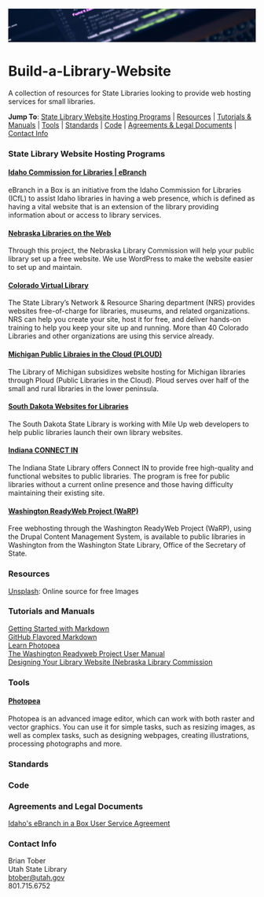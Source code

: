 ![Build a Library Website Logo](./images/github-header.png " Logo")

# Build-a-Library-Website
A collection of resources for State Libraries looking to provide web hosting services for small libraries.

**Jump To**: [State Library Website Hosting Programs](#state-library-website-hosting-programs) | [Resources](#resources) | [Tutorials & Manuals](#tutorials-and-manuals) | [Tools](#tools) | [Standards](#standards) | [Code](#code) | [Agreements & Legal Documents](#agreements-and-legal-documents) | [Contact Info](#contact-info)

### State Library Website Hosting Programs
#### [Idaho Commission for Libraries | eBranch](https://ebranch.lili.org/)
eBranch in a Box is an initiative from the Idaho Commission for Libraries (ICfL) to assist Idaho libraries in having a web presence, which is defined as having a vital website that is an extension of the library providing information about or access to library services.
#### [Nebraska Libraries on the Web](https://libraries.ne.gov/projectblog/)
Through this project, the Nebraska Library Commission will help your public library set up a free website. We use WordPress to make the website easier to set up and maintain.
#### [Colorado Virtual Library](https://www.coloradovirtuallibrary.org/technology/websites/)
The State Library’s Network & Resource Sharing department (NRS) provides websites free-of-charge for libraries, museums, and related organizations. NRS can help you create your site, host it for free, and deliver hands-on training to help you keep your site up and running. More than 40 Colorado Libraries and other organizations are using this service already.  
#### [Michigan Public Libraies in the Cloud (PLOUD)](https://www.michlibrary.org/)
The Library of Michigan subsidizes website hosting for Michigan libraries through Ploud (Public Libraries in the Cloud). Ploud serves over half of the small and rural libraries in the lower peninsula.  
#### [South Dakota Websites for Libraries](https://libguides.library.sd.gov/services/websites)
The South Dakota State Library is working with Mile Up web developers to help public libraries launch their own library websites.  
#### [Indiana CONNECT IN](https://www.in.gov/library/services-for-libraries/connect-in/)  
The Indiana State Library offers Connect IN to provide free high-quality and functional websites to public libraries. The program is free for public libraries without a current online presence and those having difficulty maintaining their existing site.  
#### [Washington ReadyWeb Project (WaRP)](https://www.betasite.org/)    
Free webhosting through the Washington ReadyWeb Project (WaRP), using the Drupal Content Management System, is available to public libraries in Washington from the Washington State Library, Office of the Secretary of State.  






### Resources
[Unsplash](https://unsplash.com/): Online source for free Images


### Tutorials and Manuals
[Getting Started with Markdown](https://github.com/fefong/markdown_readme#getting-started-with-markdown)  
[GitHub Flavored Markdown](https://github.github.com/gfm/)  
[Learn Photopea](https://www.photopea.com/learn/)  
[The	Washington	Readyweb	Project User Manual](https://www.betasite.org/sites/default/files/resources/Drupal.pdf)  
[Designing Your Library Website (Nebraska Library Commission](https://docs.google.com/document/d/1P5Nlbl-zU4d7ckRuLLaIVNZ5CCxYsrJCReZRarX-hMs/edit)



### Tools
#### [Photopea](https://www.photopea.com/)
Photopea is an advanced image editor, which can work with both raster and vector graphics. You can use it for simple tasks, such as resizing images, as well as complex tasks, such as designing webpages, creating illustrations, processing photographs and more.

### Standards

### Code

### Agreements and Legal Documents
[Idaho's eBranch in a Box User Service Agreement](https://libraries.idaho.gov/files/e-branch-agreement.pdf)

### Contact Info
Brian Tober  
Utah State Library  
btober@utah.gov  
801.715.6752  
